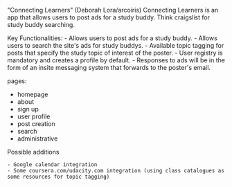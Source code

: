 "Connecting Learners" (Deborah Lora/arcoiris)
	Connecting Learners is an app that allows users to post ads for a study buddy. Think craigslist for study buddy searching. 

Key Functionalities: 
	- Allows users to post ads for a study buddy. 
	- Allows users to search the site's ads for study 	buddys. 
	- Available topic tagging for posts that specify the 	study topic 
	of interest of the poster. 
	-  User registry is mandatory and creates a profile
	by default.
	- Responses to ads will be in the form of an insite 	messaging system that forwards to the poster's email.

pages:

- homepage
- about
- sign up 
- user profile
- post creation 
- search 
- administrative 

Possible additions

	- Google calendar integration
	- Some coursera.com/udacity.com integration (using class catalogues as some resources for topic tagging)

